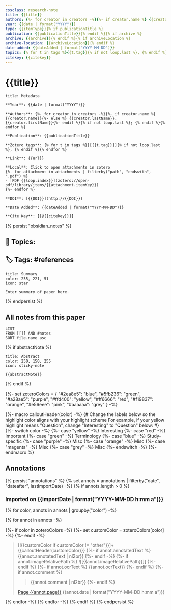 ```yaml
---
cssclass: research-note
title: {{title}}
authors: {%- for creator in creators -%}{%- if creator.name %} {{creator.name}}{%- else %} {{creator.lastName}}, {{creator.firstName}}{%- endif %}{% if not loop.last %};{% endif %}{% endfor %}
year: {{date | format("YYYY")}}
type: {{itemType}}{% if publicationTitle %}
publication: {{publicationTitle}}{% endif %}{% if archive %}
archive: {{archive}}{% endif %}{% if archiveLocation %}
archive-location: {{archiveLocation}}{% endif %}
date-added: {{dateAdded | format("YYYY-MM-DD")}}
topics: {% for t in tags %}{{t.tag}}{% if not loop.last %}, {% endif %}{% endfor %}
citekey: {{citekey}}
---
```

# {{title}}

```ad-info
title: Metadata

**Year**: {{date | format("YYYY")}}

**Authors**: {%- for creator in creators -%}{%- if creator.name %} {{creator.name}}{%- else %} {{creator.lastName}}, {{creator.firstName}}{%- endif %}{% if not loop.last %}; {% endif %}{% endfor %}

**Publication**: {{publicationTitle}}

**Zotero tags**: {% for t in tags %}[[{{t.tag}}]]{% if not loop.last %}, {% endif %}{% endfor %}

**Link**: {{url}} 

**Local**: Click to open attachments in zotero
{%- for attachment in attachments | filterby("path", "endswith", ".pdf") %}
- [PDF {{loop.index}}](zotero://open-pdf/library/items/{{attachment.itemKey}})
{%- endfor %}

**DOI**: [{{DOI}}](http://{{DOI}})

**Date Added**: {{dateAdded | format("YYYY-MM-DD")}}

**Cite Key**: [[@{{citekey}}]]
``` 
{% persist "obsidian_notes" %}

## 🔗 **Topics**:
## 🏷 Tags: #references


```ad-note
title: Summary
color: 255, 221, 51
icon: star

Enter summary of paper here.

```

{% endpersist %}

## All notes from this paper
```dataview
LIST
FROM [[]] AND #notes
SORT file.name asc
```



{% if abstractNote %}
```ad-note
title: Abstract
color: 250, 150, 255
icon: sticky-note

{{abstractNote}}

```

{% endif %}

{%-
    set zoteroColors = {
        "#2ea8e5": "blue",
        "#5fb236": "green",
        "#a28ae5": "purple",
        "#ffd400": "yellow",
        "#ff6666": "red",
        "#f19837": "orange",
        "#e56eee": "pink",
        "#aaaaaa": "grey"
    }
-%}

{%- macro calloutHeader(color) -%}
	{# 
		Change the labels below so the highlight color aligns with your highlight scheme
		For example, if your yellow highlight means "Question", change "Interesting" to "Question" below:
	#}
	{%- switch color -%}
		{%- case "yellow" -%}
			Interesting
		{%- case "red" -%}
			Important
		{%- case "green" -%}
			Terminology
		{%- case "blue" -%}
			Study-specific
		{%- case "purple" -%}
			Misc
		{%- case "orange" -%}
			Misc
		{%- case "magenta" -%}
			Misc
		{%- case "grey" -%}
			Misc
	{%- endswitch -%}
{%- endmacro %}

## Annotations
{% persist "annotations" %}
{% set annots = annotations | filterby("date", "dateafter", lastImportDate) -%}
{% if annots.length > 0 %}

### Imported on {{importDate | format("YYYY-MM-DD h:mm a")}}

{% for color, annots in annots | groupby("color") -%}

{% for annot in annots -%}

{%- if color in zoteroColors -%}
{%- set customColor = zoteroColors[color] -%}
{%- endif -%}
    
> [!{{customColor if customColor != "other"}}]+ {{calloutHeader(customColor)}}
{%- if annot.annotatedText %}
> {{annot.annotatedText | nl2br}}
{%- endif -%}
{%- if annot.imageRelativePath %}
> ![[{{annot.imageRelativePath}}]]
{%- endif %}
{%- if annot.ocrText %}
> {{annot.ocrText}}
{%- endif %}
{%- if annot.comment %}
>
>> {{annot.comment | nl2br}}
{%- endif %}
>
> [Page {{annot.page}}](zotero://open-pdf/library/items/{{annot.attachment.itemKey}}?page={{annot.page}}) {{annot.date | format("YYYY-MM-DD h:mm a")}}

{% endfor -%}
{% endfor -%}
{% endif %}
{% endpersist %}
